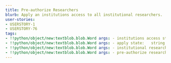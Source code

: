```yaml
---
title: Pre-authorize Researchers
blurb: Apply an institutions access to all institutional researchers.
user-stories:
- USERSTORY-1
- USERSTORY-76
tags:
- !!python/object/new:textblob.blob.Word args: - institutions access state:   string: institutions access   pos_tag: null
- !!python/object/new:textblob.blob.Word args: - apply state:   string: apply   pos_tag: null
- !!python/object/new:textblob.blob.Word args: - institutional researchers state:   string: institutional researchers   pos_tag: null
- !!python/object/new:textblob.blob.Word args: - pre-authorize researchers state:   string: pre-authorize researchers   pos_tag: null
---
```

